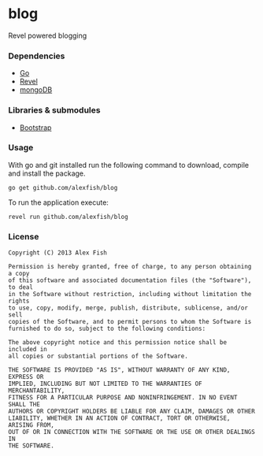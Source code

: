 blog
====

Revel powered blogging 

### Dependencies 

* [Go](http://golang.org/)
* [Revel](http://robfig.github.io/revel/)
* [mongoDB](http://www.mongodb.org/)

### Libraries & submodules

* [Bootstrap](http://getbootstrap.com/2.3.2/index.html)

### Usage

With go and git installed run the following command to download, compile and install the package.

    go get github.com/alexfish/blog

To run the application execute:

    revel run github.com/alexfish/blog

### License

    Copyright (C) 2013 Alex Fish
    
    Permission is hereby granted, free of charge, to any person obtaining a copy
    of this software and associated documentation files (the "Software"), to deal
    in the Software without restriction, including without limitation the rights
    to use, copy, modify, merge, publish, distribute, sublicense, and/or sell
    copies of the Software, and to permit persons to whom the Software is
    furnished to do so, subject to the following conditions:
    
    The above copyright notice and this permission notice shall be included in
    all copies or substantial portions of the Software.
    
    THE SOFTWARE IS PROVIDED "AS IS", WITHOUT WARRANTY OF ANY KIND, EXPRESS OR
    IMPLIED, INCLUDING BUT NOT LIMITED TO THE WARRANTIES OF MERCHANTABILITY,
    FITNESS FOR A PARTICULAR PURPOSE AND NONINFRINGEMENT. IN NO EVENT SHALL THE
    AUTHORS OR COPYRIGHT HOLDERS BE LIABLE FOR ANY CLAIM, DAMAGES OR OTHER
    LIABILITY, WHETHER IN AN ACTION OF CONTRACT, TORT OR OTHERWISE, ARISING FROM,
    OUT OF OR IN CONNECTION WITH THE SOFTWARE OR THE USE OR OTHER DEALINGS IN
    THE SOFTWARE.
